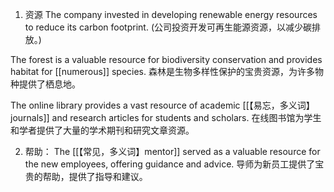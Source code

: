 1. 资源
The company invested in developing renewable energy resources to reduce its carbon footprint.
(公司投资开发可再生能源资源，以减少碳排放。)

The forest is a valuable resource for biodiversity conservation and provides habitat for [[numerous]] species.
森林是生物多样性保护的宝贵资源，为许多物种提供了栖息地。

The online library provides a vast resource of academic [[【易忘，多义词】journals]] and research articles for students and scholars.
在线图书馆为学生和学者提供了大量的学术期刊和研究文章资源。

2. 帮助：
The [[【常见，多义词】mentor]] served as a valuable resource for the new employees, offering guidance and advice.
导师为新员工提供了宝贵的帮助，提供了指导和建议。


